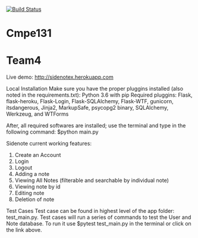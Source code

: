 [![Build Status](https://travis-ci.org/Winternight5/Team4.svg?branch=master)](https://travis-ci.org/Winternight5/Team4)

# Cmpe131
# Team4
Live demo: http://sidenotex.herokuapp.com

Local Installation
  Make sure you have the proper pluggins installed (also noted in the requirements.txt):
  Python 3.6 with pip
  Required pluggins: Flask, flask-heroku, Flask-Login, Flask-SQLAlchemy, Flask-WTF, gunicorn, itsdangerous, Jinja2, MarkupSafe, psycopg2 binary, SQLAlchemy, Werkzeug, and WTForms
  
  After, all required softwares are installed; use the terminal and type in the following command: $python main.py
  
Sidenote current working features:
  1) Create an Account
  2) Login
  3) Logout
  4) Adding a note
  5) Viewing All Notes (filterable and searchable by individual note) 
  6) Viewing note by id
  7) Editing note
  8) Deletion of note

Test Cases
Test case can be found in highest level of the app folder: test_main.py. Test cases will run a series of commands to test the User and Note database. 
To run it use $pytest test_main.py in the terminal or click on the link above.

